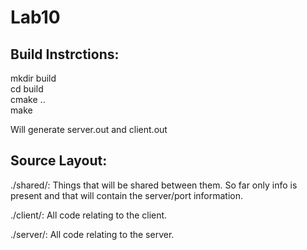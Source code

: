# Lab10

## Build Instrctions:

mkdir build  
cd build  
cmake ..  
make  
  
Will generate server.out and client.out  


## Source Layout:
./shared/: Things that will be shared between them. So far only info is present and that will contain the server/port information.  

./client/: All code relating to the client.  

./server/: All code relating to the server.  
